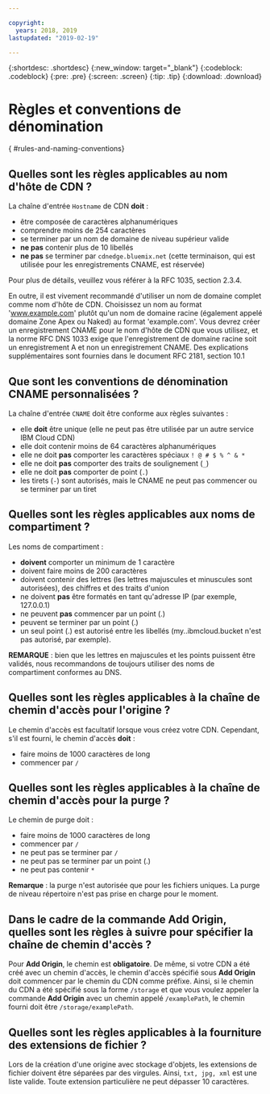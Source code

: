```yaml
---

copyright:
  years: 2018, 2019
lastupdated: "2019-02-19"

---
```


{:shortdesc: .shortdesc}
{:new_window: target="_blank"}
{:codeblock: .codeblock}
{:pre: .pre}
{:screen: .screen}
{:tip: .tip}
{:download: .download}

# Règles et conventions de dénomination
{ #rules-and-naming-conventions}

## Quelles sont les règles applicables au nom d'hôte de CDN ?
La chaîne d'entrée `Hostname` de CDN **doit** :
  * être composée de caractères alphanumériques
  * comprendre moins de 254 caractères
  * se terminer par un nom de domaine de niveau supérieur valide
  * **ne pas** contenir plus de 10 libellés
  * **ne pas** se terminer par `cdnedge.bluemix.net` (cette terminaison, qui est utilisée pour les enregistrements CNAME, est réservée)

Pour plus de détails, veuillez vous référer à la RFC 1035, section 2.3.4. 

En outre, il est vivement recommandé d'utiliser un nom de domaine complet comme nom d'hôte de CDN. Choisissez un nom au format 'www.example.com' plutôt qu'un nom de domaine racine (également appelé domaine Zone Apex ou Naked) au format 'example.com'. Vous devrez créer un enregistrement CNAME pour le nom d'hôte de CDN que vous utilisez, et la norme RFC DNS 1033 exige que l'enregistrement de domaine racine soit un enregistrement A et non un enregistrement CNAME. Des explications supplémentaires sont fournies dans le document RFC 2181, section 10.1

## Que sont les conventions de dénomination CNAME personnalisées ?
La chaîne d'entrée `CNAME` doit être conforme aux règles suivantes :
  * elle **doit** être unique (elle ne peut pas être utilisée par un autre service IBM Cloud CDN)
  * elle doit contenir moins de 64 caractères alphanumériques
  * elle ne doit **pas** comporter les caractères spéciaux `! @ # $ % ^ & *`
  * elle ne doit **pas** comporter des traits de soulignement (`_`)
  * elle ne doit **pas** comporter de point (`.`)
  * les tirets (`-`) sont autorisés, mais le CNAME ne peut pas commencer ou se terminer par un tiret

## Quelles sont les règles applicables aux noms de compartiment ?
Les noms de compartiment :
  * **doivent** comporter un minimum de 1 caractère
  * doivent faire moins de 200 caractères
  * doivent contenir des lettres (les lettres majuscules et minuscules sont autorisées), des chiffres et des traits d'union
  * ne doivent **pas** être formatés en tant qu'adresse IP (par exemple, 127.0.0.1)
  * ne peuvent **pas** commencer par un point (.)
  * peuvent se terminer par un point (.)
  * un seul point (.) est autorisé entre les libellés (my..ibmcloud.bucket n'est pas autorisé, par exemple).

**REMARQUE** : bien que les lettres en majuscules et les points puissent être validés, nous recommandons de toujours utiliser des noms de compartiment conformes au DNS.

## Quelles sont les règles applicables à la chaîne de chemin d'accès pour l'origine ?
Le chemin d'accès est facultatif lorsque vous créez votre CDN. Cependant, s'il est fourni, le chemin d'accès **doit** :
  * faire moins de 1000 caractères de long
  * commencer par `/`

## Quelles sont les règles applicables à la chaîne de chemin d'accès pour la purge ?
Le chemin de purge doit :
  * faire moins de 1000 caractères de long
  * commencer par `/`
  * ne peut pas se terminer par `/`
  * ne peut pas se terminer par un point (.)
  * ne peut pas contenir `*`

**Remarque** : la purge n'est autorisée que pour les fichiers uniques. La purge de niveau répertoire n'est pas prise en charge pour le moment.

## Dans le cadre de la commande **Add Origin**, quelles sont les règles à suivre pour spécifier la chaîne de chemin d'accès ?
Pour **Add Origin**, le chemin est **obligatoire**. De même, si votre CDN a été créé avec un chemin d'accès, le chemin d'accès spécifié sous **Add Origin** doit commencer par le chemin du CDN comme préfixe. Ainsi, si le chemin du CDN a été spécifié sous la forme `/storage` et que vous voulez appeler la commande **Add Origin** avec un chemin appelé `/examplePath`, le chemin fourni doit être `/storage/examplePath`.

## Quelles sont les règles applicables à la fourniture des extensions de fichier ?
Lors de la création d'une origine avec stockage d'objets, les extensions de fichier doivent être séparées par des virgules. Ainsi, `txt, jpg, xml` est une liste valide. Toute extension particulière ne peut dépasser 10 caractères.
